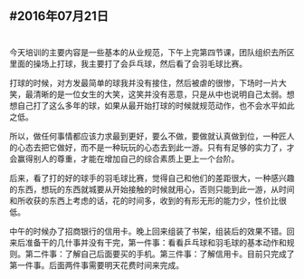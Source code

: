 #2016年07月21日
---
#
今天培训的主要内容是一些基本的从业规范，下午上完第四节课，团队组织去所区里面的操场上打球，我主要打了会乒乓球，然后看了会羽毛球比赛。

打球的时候，对方发最简单的球我并没有接住，然后被虐的很惨，下场时一片大笑，最清晰的是一位女生的大笑，这笑并没有恶意，只是从中也说明自己太弱。想想自己打了这么多年的球，如果从最开始打球的时候就规范动作，也不会水平如此之低。

所以，做任何事情都应该力求最到更好，要么不做，要做就认真做到位，一种匠人的心态去把它做好，而不是一种玩玩的心态去到此一游。只有有足够的实力了，才会赢得别人的尊重，才能在增加自己的综合素质上更上一个台阶。

后来，看了打的好的球手的羽毛球比赛，觉得自己和他们的差距很大，一种感兴趣的东西，想玩的东西就城要从开始接触的时候就用心，否则只能到此一游，从时间和所收获的东西上考虑的话，花的时间多，收到的有形无形的能力少，性价比很低。

中午的时候办了招商银行的信用卡。晚上回来组装了书架，组装后的效果不错。回来后准备干的几什事并没有干完，第一件事：看看乒乓球和羽毛球的基本动作和规则。第二件事：了解自己后面要买的手机。第三件事：了解信用卡。目前只完成了第一件事。后面两件事需要明天花费时间来完成。